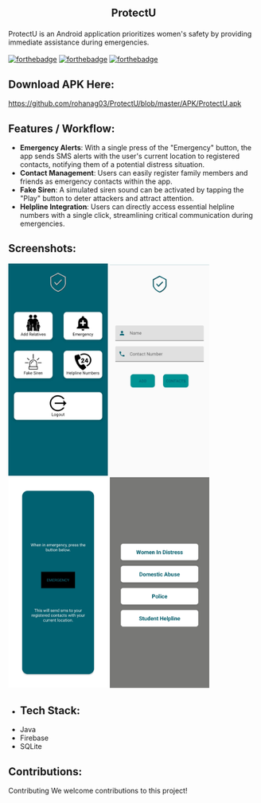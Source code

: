 ## <p align = "center"> ProtectU </p>
ProtectU is an Android application prioritizes women's safety by providing immediate assistance during emergencies.
<br>
<br>
[![forthebadge](https://forthebadge.com/images/badges/open-source.svg)](https://forthebadge.com)
[![forthebadge](https://forthebadge.com/images/badges/built-for-android.svg)](https://forthebadge.com)
[![forthebadge](https://forthebadge.com/images/badges/made-with-java.svg)](https://forthebadge.com)
## Download APK Here:
https://github.com/rohanag03/ProtectU/blob/master/APK/ProtectU.apk
## Features / Workflow: 
- **Emergency Alerts**: With a single press of the "Emergency" button, the app sends SMS alerts with the user's current location to registered contacts, notifying them of a potential distress situation.
- **Contact Management**: Users can easily register family members and friends as emergency contacts within the app.
- **Fake Siren**: A simulated siren sound can be activated by tapping the "Play" button to deter attackers and attract attention.
- **Helpline Integration**: Users can directly access essential helpline numbers with a single click, streamlining critical communication during emergencies.

## Screenshots:
<div>
 <img src="https://github.com/rohanag03/ProtectU/blob/master/Screenshots/Home.jpg" width="200" padding-right="2px">
 <img src="https://github.com/rohanag03/ProtectU/blob/master/Screenshots/Add_Contacts.jpg" width="200" padding-right="2px">
 <img src="https://github.com/rohanag03/ProtectU/blob/master/Screenshots/SOS.jpg" width="200" padding-right="2px">
 <img src="https://github.com/rohanag03/ProtectU/blob/master/Screenshots/Helpline.jpg" width="200">
</div> 

- ## Tech Stack: 
- Java
- Firebase
- SQLite

## Contributions:
Contributing
We welcome contributions to this project! 





  

